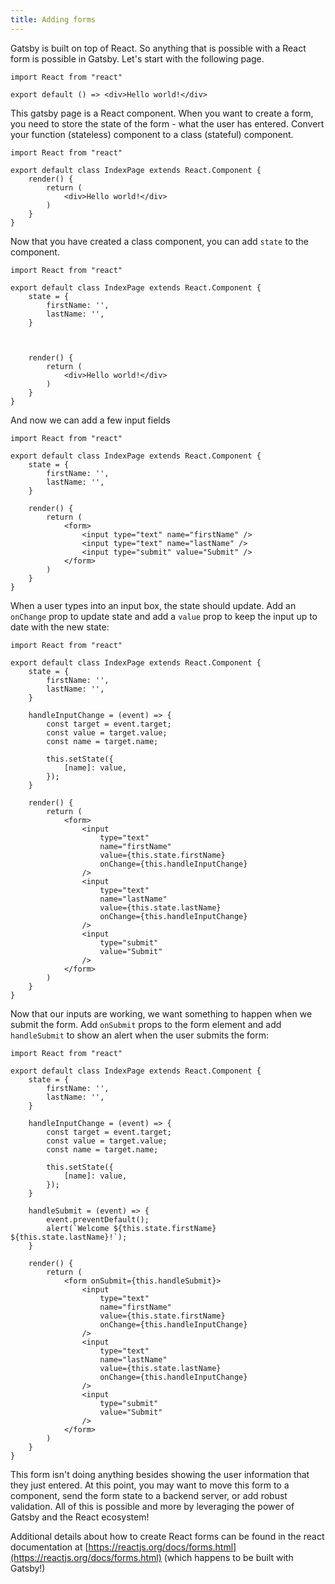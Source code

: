 ```yaml
---
title: Adding forms
---
```


Gatsby is built on top of React. So anything that is possible with a React form is possible in Gatsby. Let's start with the following page.

```JSX
import React from "react"

export default () => <div>Hello world!</div>
```

This gatsby page is a React component. When you want to create a form, you need to store the state of the form - what the user has entered. Convert your function (stateless) component to a class (stateful) component.

```JSX
import React from "react"

export default class IndexPage extends React.Component {
    render() {
        return (
            <div>Hello world!</div>
        )
    }
}
```

Now that you have created a class component, you can add `state` to the component.

```JSX
import React from "react"

export default class IndexPage extends React.Component {
    state = {
        firstName: '',
        lastName: '',
    }

    

    render() {
        return (
            <div>Hello world!</div>
        )
    }
}
```

And now we can add a few input fields

```JSX
import React from "react"

export default class IndexPage extends React.Component {
    state = {
        firstName: '',
        lastName: '',
    }

    render() {
        return (
            <form>
                <input type="text" name="firstName" />
                <input type="text" name="lastName" />
                <input type="submit" value="Submit" />
            </form>
        )
    }
}
```

When a user types into an input box, the state should update. Add an `onChange` prop to update state and add a `value` prop to keep the input up to date with the new state:

```JSX
import React from "react"

export default class IndexPage extends React.Component {
    state = {
        firstName: '',
        lastName: '',
    }

    handleInputChange = (event) => {
        const target = event.target;
        const value = target.value;
        const name = target.name;

        this.setState({
            [name]: value,
        });
    }

    render() {
        return (
            <form>
                <input
                    type="text"
                    name="firstName"
                    value={this.state.firstName}
                    onChange={this.handleInputChange}
                />
                <input
                    type="text"
                    name="lastName"
                    value={this.state.lastName}
                    onChange={this.handleInputChange}
                />
                <input
                    type="submit"
                    value="Submit"
                />
            </form>
        )
    }
}
```

Now that our inputs are working, we want something to happen when we submit the form. Add `onSubmit` props to the form element and add `handleSubmit` to show an alert when the user submits the form:

```JSX
import React from "react"

export default class IndexPage extends React.Component {
    state = {
        firstName: '',
        lastName: '',
    }

    handleInputChange = (event) => {
        const target = event.target;
        const value = target.value;
        const name = target.name;

        this.setState({
            [name]: value,
        });
    }

    handleSubmit = (event) => {
        event.preventDefault();
        alert(`Welcome ${this.state.firstName} ${this.state.lastName}!`);
    }

    render() {
        return (
            <form onSubmit={this.handleSubmit}>
                <input
                    type="text"
                    name="firstName"
                    value={this.state.firstName}
                    onChange={this.handleInputChange}
                />
                <input
                    type="text"
                    name="lastName"
                    value={this.state.lastName}
                    onChange={this.handleInputChange}
                />
                <input
                    type="submit"
                    value="Submit"
                />
            </form>
        )
    }
}
```

This form isn't doing anything besides showing the user information that they just entered. At this point, you may want to move this form to a component, send the form state to a backend server, or add robust validation. All of this is possible and more by leveraging the power of Gatsby and the React ecosystem!

Additional details about how to create React forms can be found in the react documentation at [https://reactjs.org/docs/forms.html](https://reactjs.org/docs/forms.html) (which happens to be built with Gatsby!)
